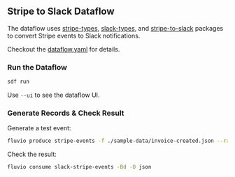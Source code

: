 ## Stripe to Slack Dataflow

The dataflow uses [stripe-types](../../packages/stripe-types), [slack-types](../../packages/slack-types), and [stripe-to-slack](../../packages/stripe-to-slack) packages to convert Stripe events to Slack notifications.

Checkout the [dataflow.yaml](./dataflow.yaml) for details.

### Run the Dataflow

```bash
sdf run
```

Use `--ui` to see the dataflow UI.


### Generate Records & Check Result

Generate a test event:

```bash
fluvio produce stripe-events -f ./sample-data/invoice-created.json --raw
```

Check the result:

```bash
fluvio consume slack-stripe-events -Bd -O json
```